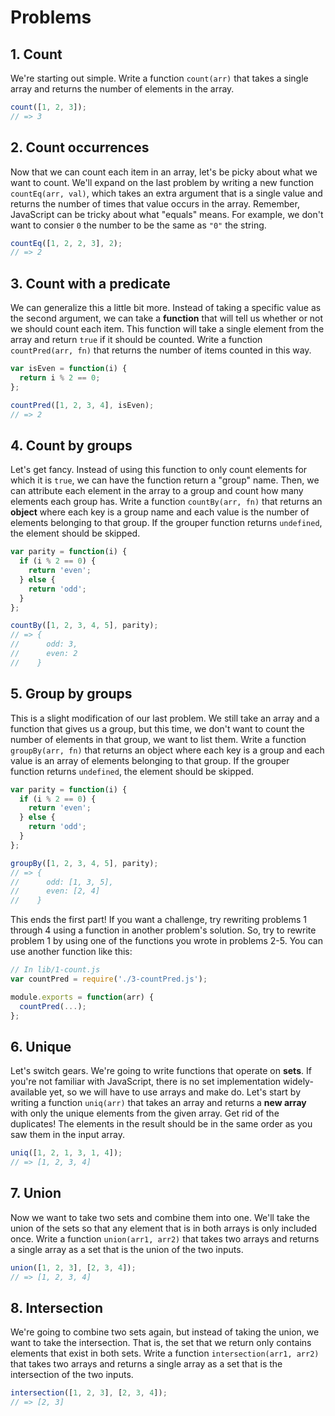 # Problems

## 1. Count

We're starting out simple. Write a function `count(arr)` that takes a single
array and returns the number of elements in the array.

```js
count([1, 2, 3]);
// => 3
```

## 2. Count occurrences

Now that we can count each item in an array, let's be picky about what we want
to count. We'll expand on the last problem by writing a new function
`countEq(arr, val)`, which takes an extra argument that is a single value and
returns the number of times that value occurs in the array.  Remember,
JavaScript can be tricky about what "equals" means. For example, we don't want
to consier `0` the number to be the same as `"0"` the string.

```js
countEq([1, 2, 2, 3], 2);
// => 2
```

## 3. Count with a predicate

We can generalize this a little bit more. Instead of taking a specific value as
the second argument, we can take a **function** that will tell us whether or not
we should count each item. This function will take a single element from the
array and return `true` if it should be counted. Write a function
`countPred(arr, fn)` that returns the number of items counted in this way.

```js
var isEven = function(i) {
  return i % 2 == 0;
};

countPred([1, 2, 3, 4], isEven);
// => 2
```

## 4. Count by groups

Let's get fancy. Instead of using this function to only count elements for which
it is `true`, we can have the function return a "group" name. Then, we can
attribute each element in the array to a group and count how many elements each
group has. Write a function `countBy(arr, fn)` that returns an **object** where
each key is a group name and each value is the number of elements belonging to
that group. If the grouper function returns `undefined`, the element should be
skipped.

```js
var parity = function(i) {
  if (i % 2 == 0) {
    return 'even';
  } else {
    return 'odd';
  }
};

countBy([1, 2, 3, 4, 5], parity);
// => {
//      odd: 3,
//      even: 2
//    }
```

## 5. Group by groups

This is a slight modification of our last problem. We still take an array and a
function that gives us a group, but this time, we don't want to count the number
of elements in that group, we want to list them. Write a function `groupBy(arr,
fn)` that returns an object where each key is a group and each value is an array
of elements belonging to that group. If the grouper function returns
`undefined`, the element should be skipped.

```js
var parity = function(i) {
  if (i % 2 == 0) {
    return 'even';
  } else {
    return 'odd';
  }
};

groupBy([1, 2, 3, 4, 5], parity);
// => {
//      odd: [1, 3, 5],
//      even: [2, 4]
//    }
```

This ends the first part! If you want a challenge, try rewriting problems 1
through 4 using a function in another problem's solution. So, try to rewrite
problem 1 by using one of the functions you wrote in problems 2-5. You can use
another function like this:

```js
// In lib/1-count.js
var countPred = require('./3-countPred.js');

module.exports = function(arr) {
  countPred(...);
};
```

## 6. Unique

Let's switch gears. We're going to write functions that operate on **sets**. If
you're not familiar with JavaScript, there is no set implementation
widely-available yet, so we will have to use arrays and make do. Let's start by
writing a function `uniq(arr)` that takes an array and returns a **new array**
with only the unique elements from the given array. Get rid of the duplicates!
The elements in the result should be in the same order as you saw them in the
input array.

```js
uniq([1, 2, 1, 3, 1, 4]);
// => [1, 2, 3, 4]
```

## 7. Union

Now we want to take two sets and combine them into one. We'll take the union of
the sets so that any element that is in both arrays is only included once. Write
a function `union(arr1, arr2)` that takes two arrays and returns a single array
as a set that is the union of the two inputs.

```js
union([1, 2, 3], [2, 3, 4]);
// => [1, 2, 3, 4]
```

## 8. Intersection

We're going to combine two sets again, but instead of taking the union, we want
to take the intersection. That is, the set that we return only contains elements
that exist in both sets. Write a function `intersection(arr1, arr2)` that takes
two arrays and returns a single array as a set that is the intersection of the
two inputs.

```js
intersection([1, 2, 3], [2, 3, 4]);
// => [2, 3]
```
